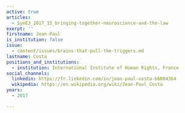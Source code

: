```yaml
---
active: true
articles:
  - SynE3_2017_15_bringing-together-neuroscience-and-the-law
exerpt: ''
firstname: Jean-Paul
is_institution: false
issue:
  - content/issues/brains-that-pull-the-triggers.md
lastname: Costa
positions_and_institutions:
  - institution: International Institute of Human Rights, France
social_channels:
  linkedin: https://fr.linkedin.com/in/jean-paul-costa-b6004364
  wikipedia: https://en.wikipedia.org/wiki/Jean-Paul_Costa
years:
  - 2017

---
```

